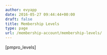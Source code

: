 ```yaml
---
author: evyapp
date: 2016-05-27 09:44:44+00:00
draft: false
title: Membership Levels
type: page
url: /membership-account/membership-levels/
---
```


[pmpro_levels]
